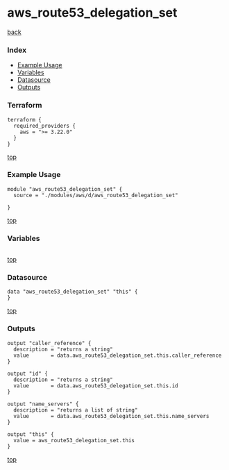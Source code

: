 # aws_route53_delegation_set

[back](../aws.md)

### Index

- [Example Usage](#example-usage)
- [Variables](#variables)
- [Datasource](#datasource)
- [Outputs](#outputs)

### Terraform

```hcl
terraform {
  required_providers {
    aws = ">= 3.22.0"
  }
}
```

[top](#index)

### Example Usage

```hcl
module "aws_route53_delegation_set" {
  source = "./modules/aws/d/aws_route53_delegation_set"

}
```

[top](#index)

### Variables

```hcl
```

[top](#index)

### Datasource

```hcl
data "aws_route53_delegation_set" "this" {
}
```

[top](#index)

### Outputs

```hcl
output "caller_reference" {
  description = "returns a string"
  value       = data.aws_route53_delegation_set.this.caller_reference
}

output "id" {
  description = "returns a string"
  value       = data.aws_route53_delegation_set.this.id
}

output "name_servers" {
  description = "returns a list of string"
  value       = data.aws_route53_delegation_set.this.name_servers
}

output "this" {
  value = aws_route53_delegation_set.this
}
```

[top](#index)